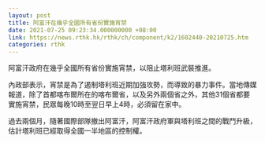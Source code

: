 ```yaml
---
layout: post
title: 阿富汗在幾乎全國所有省份實施宵禁
date: 2021-07-25 09:23:34.000000000 +08:00
link: https://news.rthk.hk/rthk/ch/component/k2/1602440-20210725.htm
categories: rthk
---
```


阿富汗政府在幾乎全國所有省份實施宵禁，以阻止塔利班武裝推進。

內政部表示，宵禁是為了遏制塔利班近期加強攻勢，而導致的暴力事件。當地傳媒報道，除了首都喀布爾所在的喀布爾省，以及另外兩個省之外，其他31個省都要實施宵禁，民眾每晚10時至翌日早上4時，必須留在家中。

過去兩個月，隨著國際部隊撤出阿富汗，阿富汗政府軍與塔利班之間的戰鬥升級，估計塔利班已經取得全國一半地區的控制權。
